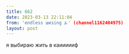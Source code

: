 ```yaml
---
title: 662
date: 2023-03-13 22:11:04
from: 'endless шизing ⍼' (channel1162404975)
layout: post
---
```


я выбираю жить в каиииииф
